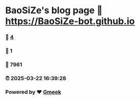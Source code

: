 # BaoSiZe's blog page :link: https://BaoSiZe-bot.github.io 
### :page_facing_up: [4](https://BaoSiZe-bot.github.io/tag.html) 
### :speech_balloon: 1 
### :hibiscus: 7961 
### :alarm_clock: 2025-03-22 16:39:28 
### Powered by :heart: [Gmeek](https://github.com/Meekdai/Gmeek)
